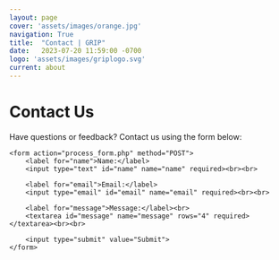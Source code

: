 ```yaml
---
layout: page
cover: 'assets/images/orange.jpg'
navigation: True
title:  "Contact | GRIP"
date:   2023-07-20 11:59:00 -0700
logo: 'assets/images/griplogo.svg'
current: about
---
```


# Contact Us
<body>
    <p>Have questions or feedback? Contact us using the form below:</p>

    <form action="process_form.php" method="POST">
        <label for="name">Name:</label>
        <input type="text" id="name" name="name" required><br><br>

        <label for="email">Email:</label>
        <input type="email" id="email" name="email" required><br><br>

        <label for="message">Message:</label><br>
        <textarea id="message" name="message" rows="4" required></textarea><br><br>

        <input type="submit" value="Submit">
    </form>
</body>
